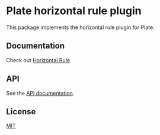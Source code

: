 # Plate horizontal rule plugin

This package implements the horizontal rule plugin for Plate.

## Documentation

Check out [Horizontal Rule](https://plate.udecode.io/docs/horizontal-rule).

## API

See the [API documentation](https://plate-api.udecode.io/globals.html). 

## License

[MIT](../../../LICENSE)
